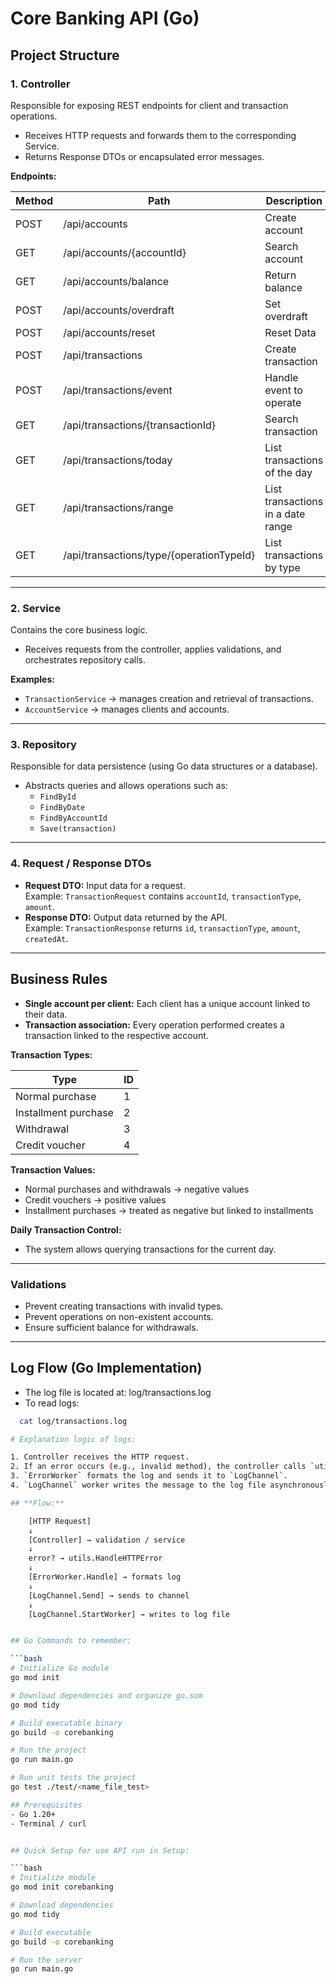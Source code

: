 # Core Banking API (Go)

## Project Structure

### 1. Controller
Responsible for exposing REST endpoints for client and transaction operations.

- Receives HTTP requests and forwards them to the corresponding Service.
- Returns Response DTOs or encapsulated error messages.

**Endpoints:**

| Method | Path | Description |
|--------|------|-------------|
| POST   | /api/accounts | Create account |
| GET    | /api/accounts/{accountId} | Search account |
| GET    | /api/accounts/balance | Return balance |
| POST   | /api/accounts/overdraft | Set overdraft |
| POST   | /api/accounts/reset | Reset Data |
| POST   | /api/transactions | Create transaction |
| POST   | /api/transactions/event | Handle event to operate |
| GET    | /api/transactions/{transactionId} | Search transaction |
| GET    | /api/transactions/today | List transactions of the day |
| GET    | /api/transactions/range | List transactions in a date range |
| GET    | /api/transactions/type/{operationTypeId} | List transactions by type |

---

### 2. Service
Contains the core business logic.

- Receives requests from the controller, applies validations, and orchestrates repository calls.

**Examples:**

- `TransactionService` → manages creation and retrieval of transactions.
- `AccountService` → manages clients and accounts.

---

### 3. Repository
Responsible for data persistence (using Go data structures or a database).

- Abstracts queries and allows operations such as:
  - `FindById`
  - `FindByDate`
  - `FindByAccountId`
  - `Save(transaction)`

---

### 4. Request / Response DTOs
- **Request DTO:** Input data for a request.  
  Example: `TransactionRequest` contains `accountId`, `transactionType`, `amount`.
- **Response DTO:** Output data returned by the API.  
  Example: `TransactionResponse` returns `id`, `transactionType`, `amount`, `createdAt`.

---

## Business Rules

- **Single account per client:** Each client has a unique account linked to their data.
- **Transaction association:** Every operation performed creates a transaction linked to the respective account.

**Transaction Types:**

| Type | ID |
|------|----|
| Normal purchase | 1 |
| Installment purchase | 2 |
| Withdrawal | 3 |
| Credit voucher | 4 |

**Transaction Values:**

- Normal purchases and withdrawals → negative values
- Credit vouchers → positive values
- Installment purchases → treated as negative but linked to installments

**Daily Transaction Control:**

- The system allows querying transactions for the current day.

---

### Validations

- Prevent creating transactions with invalid types.
- Prevent operations on non-existent accounts.
- Ensure sufficient balance for withdrawals.

---

## Log Flow (Go Implementation)

- The log file is located at: log/transactions.log
- To read logs:

```bash
  cat log/transactions.log

# Explanation logic of logs: 

1. Controller receives the HTTP request.
2. If an error occurs (e.g., invalid method), the controller calls `utils.HandleHTTPError`, passing the `ErrorWorker` as logger.
3. `ErrorWorker` formats the log and sends it to `LogChannel`.
4. `LogChannel` worker writes the message to the log file asynchronously.

## **Flow:**

    [HTTP Request]
    ↓
    [Controller] → validation / service
    ↓
    error? → utils.HandleHTTPError
    ↓
    [ErrorWorker.Handle] → formats log
    ↓
    [LogChannel.Send] → sends to channel
    ↓
    [LogChannel.StartWorker] → writes to log file


## Go Commands to remember:

```bash
# Initialize Go module
go mod init

# Download dependencies and organize go.sum
go mod tidy

# Build executable binary
go build -o corebanking

# Run the project
go run main.go

# Run unit tests the project
go test ./test/<name_file_test>

## Prerequisites
- Go 1.20+
- Terminal / curl


## Quick Setup for use API run in Setup:

```bash
# Initialize module
go mod init corebanking

# Download dependencies
go mod tidy

# Build executable
go build -o corebanking

# Run the server
go run main.go
